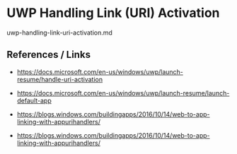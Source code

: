 # UWP Handling Link (URI) Activation

uwp-handling-link-uri-activation.md

## References / Links

*   https://docs.microsoft.com/en-us/windows/uwp/launch-resume/handle-uri-activation

*   https://docs.microsoft.com/en-us/windows/uwp/launch-resume/launch-default-app

*   https://blogs.windows.com/buildingapps/2016/10/14/web-to-app-linking-with-appurihandlers/

*   https://blogs.windows.com/buildingapps/2016/10/14/web-to-app-linking-with-appurihandlers/

